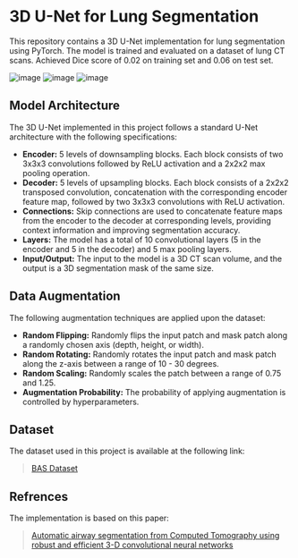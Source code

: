 # 3D U-Net for Lung Segmentation

This repository contains a 3D U-Net implementation for lung segmentation using PyTorch. The model is trained and evaluated on a dataset of lung CT scans. Achieved Dice score of 0.02 on training set and 0.06 on test set.

![image](https://github.com/user-attachments/assets/d0b98b17-9b80-4523-b7b2-4fbb7fdbb18a)
![image](https://github.com/user-attachments/assets/d4b9df96-54a4-491e-a5d6-d1574ecf9bb4)
![image](https://github.com/user-attachments/assets/9ab9289a-f637-416d-bec8-6ef0a3f7b7a2)

## Model Architecture

The 3D U-Net implemented in this project follows a standard U-Net architecture with the following specifications:

- **Encoder:** 5 levels of downsampling blocks. Each block consists of two 3x3x3 convolutions followed by ReLU activation and a 2x2x2 max pooling operation.
- **Decoder:** 5 levels of upsampling blocks. Each block consists of a 2x2x2 transposed convolution, concatenation with the corresponding encoder feature map, followed by two 3x3x3 convolutions with ReLU activation.
- **Connections:** Skip connections are used to concatenate feature maps from the encoder to the decoder at corresponding levels, providing context information and improving segmentation accuracy.
- **Layers:** The model has a total of 10 convolutional layers (5 in the encoder and 5 in the decoder) and 5 max pooling layers.
- **Input/Output:** The input to the model is a 3D CT scan volume, and the output is a 3D segmentation mask of the same size.

## Data Augmentation

The following augmentation techniques are applied upon the dataset:

- **Random Flipping:** Randomly flips the input patch and mask patch along a randomly chosen axis (depth, height, or width).
- **Random Rotating:** Randomly rotates the input patch and mask patch along the z-axis between a range of 10 - 30 degrees.
- **Random Scaling:** Randomly scales the patch between a range of 0.75 and 1.25.
- **Augmentation Probability:** The probability of applying augmentation is controlled by hyperparameters.
                                    
## Dataset                                                                      
The dataset used in this project is available at the following link:            
> [BAS Dataset](https://github.com/EndoluminalSurgicalVision-IMR/ATM-22-Related-Work/tree/main/BAS-Dataset)
## Refrences
The implementation is based on this paper:                                     
> [Automatic airway segmentation from Computed Tomography using robust and efficient 3-D convolutional neural networks](https://arxiv.org/abs/2103.16328) 
